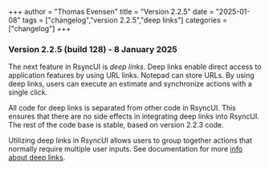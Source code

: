 +++
author = "Thomas Evensen"
title = "Version 2.2.5"
date = "2025-01-08"
tags = ["changelog","version 2.2.5","deep links"]
categories = ["changelog"]
+++

### Version 2.2.5 (build 128) - 8 January 2025

The next feature in RsyncUI is *deep links*. Deep links enable direct access to application features by using URL links. Notepad can store URLs. By using deep links, users can execute an estimate and synchronize actions with a single click.

All code for deep links is separated from other code in RsyncUI. This ensures that there are no side effects in integrating deep links into RsyncUI. The rest of the code base is stable, based on version 2.2.3 code.

Utilizing deep links in RsyncUI allows users to group together actions that normally require multiple user inputs. See documentation for more [info about deep links](/docs/urlcommands/).
